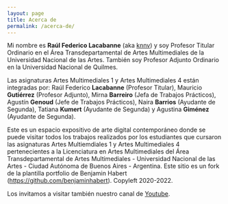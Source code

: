 ```yaml
---
layout: page
title: Acerca de
permalink: /acerca-de/
---
```


Mi nombre es **Raúl Federico Lacabanne** (aka [knnv](https://github.com/knnv-ar)) y soy Profesor Titular Ordinario en el Área Transdepartamental de Artes Multimediales de la Universidad Nacional de las Artes. También soy Profesor Adjunto Ordinario en la Universidad Nacional de Quilmes.

Las asignaturas Artes Multimediales 1 y Artes Multimediales 4 están integradas por: Raúl Federico **Lacabanne** (Profesor Titular), Mauricio **Gutiérrez** (Profesor Adjunto), Mirna **Barreiro** (Jefa de Trabajos Prácticos), Agustín **Genoud** (Jefe de Trabajos Prácticos), Naira **Barrios** (Ayudante de Segunda), Tatiana **Kumert** (Ayudante de Segunda) y Agustina **Giménez** (Ayudante de Segunda).

Este es un espacio expositivo de arte digital contemporáneo donde se puede visitar todos los trabajos realizados por los estudiantes que cursaron las asignaturas Artes Multiemdiales 1 y Artes Multimediales 4 pertenecientes a la Licenciatura en Artes Multimediales del Área Transdepartamental de Artes Multimediales - Universidad Nacional de las Artes - Ciudad Autónoma de Buenos Aires - Argentina. Este sitio es un fork de la plantilla portfolio de Benjamin Habert (https://github.com/benjaminhabert). Copyleft 2020-2022.

Los invitamos a visitar también nuestro canal de [Youtube](https://www.youtube.com/channel/UCmXuU1BZVZDfdqraE5s8QiQ).
